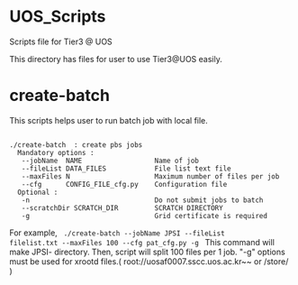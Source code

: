 UOS_Scripts
===========

Scripts file for Tier3 @ UOS

This directory has files for user to use Tier3@UOS easily.

# create-batch  
This scripts helps user to run batch job with local file.

<code>
./create-batch  : create pbs jobs
  Mandatory options :
   --jobName  NAME                  Name of job
   --fileList DATA_FILES            File list text file
   --maxFiles N                     Maximum number of files per job
   --cfg      CONFIG_FILE_cfg.py    Configuration file
  Optional :
   -n                               Do not submit jobs to batch
   --scratchDir SCRATCH_DIR         SCRATCH DIRECTORY
   -g                               Grid certificate is required
</code>

For example,
<code>
./create-batch --jobName JPSI --fileList filelist.txt --maxFiles 100 --cfg pat_cfg.py -g
</code>
This command will make JPSI-<time> directory. 
Then, script will split 100 files per 1 job.
"-g" options must be used for xrootd files.( root://uosaf0007.sscc.uos.ac.kr~~ or /store/ )

    

